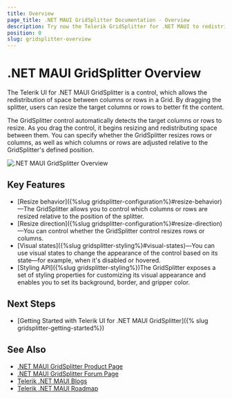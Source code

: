 ```yaml
---
title: Overview
page_title: .NET MAUI GridSplitter Documentation - Overview
description: Try now the Telerik GridSplitter for .NET MAUI to redistribute the space between columns or rows in a Grid layout.
position: 0
slug: gridsplitter-overview
---
```


# .NET MAUI GridSplitter Overview

The Telerik UI for .NET MAUI GridSplitter is a control, which allows the redistribution of space between columns or rows in a Grid. By dragging the splitter, users can resize the target columns or rows to better fit the content.

The GridSplitter control automatically detects the target columns or rows to resize. As you drag the control, it begins resizing and redistributing space between them. You can specify whether the GridSplitter resizes rows or columns, as well as which columns or rows are adjusted relative to the GridSplitter's defined position.

![.NET MAUI GridSplitter Overview](images/gridsplitter-overview.png "GridSplitter Overview")

## Key Features

* [Resize behavior]({%slug gridsplitter-configuration%}#resize-behavior)&mdash;The GridSplitter allows you to control which columns or rows are resized relative to the position of the splitter.
* [Resize direction]({%slug gridsplitter-configuration%}#resize-direction)&mdash;You can control whether the GridSplitter control resizes rows or columns. 
* [Visual states]({%slug gridsplitter-styling%}#visual-states)&mdash;You can use visual states to change the appearance of the control based on its state&mdash;for example, when it's disabled or hovered.
* [Styling API]({%slug gridsplitter-styling%})The GridSplitter exposes a set of styling properties for customizing its visual appearance and enables you to set its background, border, and gripper color.

## Next Steps

- [Getting Started with Telerik UI for .NET MAUI GridSplitter]({% slug gridsplitter-getting-started%})

## See Also

- [.NET MAUI GridSplitter Product Page](https://www.telerik.com/maui-ui/gridsplitter)
- [.NET MAUI GridSplitter Forum Page](https://www.telerik.com/forums/maui?tagId=1784)
- [Telerik .NET MAUI Blogs](https://www.telerik.com/blogs/mobile-net-maui)
- [Telerik .NET MAUI Roadmap](https://www.telerik.com/support/whats-new/maui-ui/roadmap)
